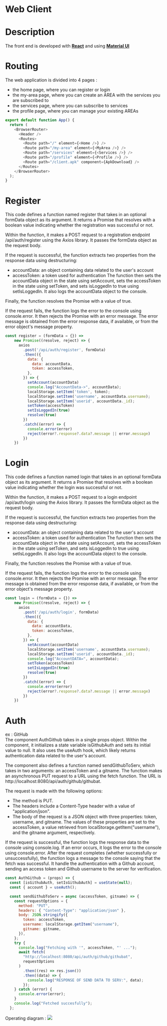 Web Client
==========

Description
===========
The front end is developed with **[React](https://fr.reactjs.org/)** and using **[Material UI](https://mui.com/)**


Routing
=======
The web application is divided into 4 pages :  
- the home page, where you can register or login
- the my-area page, where you can create an AREA with the services you are subscribed to
- the services page, where you can subscribe to services
- the profile page, where you can manage your existing AREAs
```js
export default function App() {
  return (
    <BrowserRouter>
      <Header />
      <Routes>
        <Route path="/" element={<Home />} />
        <Route path="/my-area" element={<MyArea />} />
        <Route path="/services" element={<Services />} />
        <Route path="/profile" element={<Profile />} />
        <Route path="/client.apk" component={ApkDownload} />
      </Routes>
    </BrowserRouter>
  );
}
```

Register
========
This code defines a function named register that takes in an optional formData object as its argument. It returns a Promise that resolves with a boolean value indicating whether the registration was successful or not.

Within the function, it makes a POST request to a registration endpoint /api/auth/register using the Axios library. It passes the formData object as the request body.

If the request is successful, the function extracts two properties from the response data using destructuring:

- accountData: an object containing data related to the user's account
- accessToken: a token used for authentication
The function then sets the accountData object in the state using setAccount, sets the accessToken in the state using setToken, and sets isLoggedIn to true using setIsLoggedIn. It also logs the accountData object to the console.

Finally, the function resolves the Promise with a value of true.

If the request fails, the function logs the error to the console using console.error. It then rejects the Promise with an error message. The error message is obtained from the error response data, if available, or from the error object's message property.
```js
const register = (formData = {}) =>
    new Promise((resolve, reject) => {
      axios
        .post('/api/auth/register', formData)
        .then(({
          data: {
            data: accountData,
            token: accessToken,
          },
        }) => {
          setAccount(accountData)
          console.log("AccountData->", accountData);
          localStorage.setItem('token', token);
          localStorage.setItem('username', accountData.username);
          localStorage.setItem('userid', accountData._id);
          setToken(accessToken)
          setIsLoggedIn(true)
          resolve(true)
        })
        .catch((error) => {
          console.error(error)
          reject(error?.response?.data?.message || error.message)
        })
    })
```

Login
=====
This code defines a function named login that takes in an optional formData object as its argument. It returns a Promise that resolves with a boolean value indicating whether the login was successful or not.

Within the function, it makes a POST request to a login endpoint /api/auth/login using the Axios library. It passes the formData object as the request body.

If the request is successful, the function extracts two properties from the response data using destructuring:

- accountData: an object containing data related to the user's account
- accessToken: a token used for authentication
The function then sets the accountData object in the state using setAccount, sets the accessToken in the state using setToken, and sets isLoggedIn to true using setIsLoggedIn. It also logs the accountData object to the console.

Finally, the function resolves the Promise with a value of true.

If the request fails, the function logs the error to the console using console.error. It then rejects the Promise with an error message. The error message is obtained from the error response data, if available, or from the error object's message property.
```js
const login = (formData = {}) =>
    new Promise((resolve, reject) => {
      axios
        .post('/api/auth/login', formData)
        .then(({
          data: {
            data: accountData,
            token: accessToken,
          },
        }) => {
          setAccount(accountData)
          localStorage.setItem('username', accountData.username);
          localStorage.setItem('userid', accountData._id);
          console.log("AccountDATA=", accountData);
          setToken(accessToken)
          setIsLoggedIn(true)
          resolve(true)
        })
        .catch((error) => {
          console.error(error)
          reject(error?.response?.data?.message || error.message)
        })
    })
```

Auth
====
ex : GitHub  
The component AuthGithub takes in a single props object. Within the component, it initializes a state variable isGithubAuth and sets its initial value to null. It also uses the useAuth hook, which likely returns authentication data related to the user's account.

The component also defines a function named sendGithubToServ, which takes in two arguments: an accessToken and a gitname. The function makes an asynchronous PUT request to a URL using the fetch function. The URL is http://localhost:8080/api/auth/github/githubat.

The request is made with the following options:

- The method is PUT.
- The headers include a Content-Type header with a value of "application/json".
- The body of the request is a JSON object with three properties: token, username, and gitname. The values of these properties are set to the accessToken, a value retrieved from localStorage.getItem("username"), and the gitname argument, respectively.  

If the request is successful, the function logs the response data to the console using console.log. If an error occurs, it logs the error to the console using console.error.
After the request completes (whether successfully or unsuccessfully), the function logs a message to the console saying that the fetch was successful.
It handle the authentication with a Github account, sending an access token and Github username to the server for verification.
```js
const AuthGithub = (props) => {
  const [isGithubAuth, setIsGithubAuth] = useState(null);
  const { account } = useAuth();

  const sendGithubToServ = async (accessToken, gitname) => {
    const requestOptions = {
      method: "PUT",
      headers: { "Content-Type": "application/json" },
      body: JSON.stringify({
        token: accessToken,
        username: localStorage.getItem("username"),
        gitname: gitname,
      }),
    };
    try {
      console.log("Fetching with '", accessToken, "' ...");
      await fetch(
        "http://localhost:8080/api/auth/github/githubat",
        requestOptions
      )
        .then((res) => res.json())
        .then((data) => {
          console.log("RESPONSE OF SEND DATA TO SERV:", data);
        });
    } catch (error) {
      console.error(error);
    }
    console.log("Fetched succesfully");
  };
```

Operating diagram :
![](/assets/web_diagram.png)
